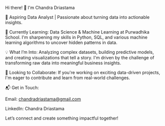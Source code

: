 Hi there! 
👋 I'm Chandra Driastama

🚀 Aspiring Data Analyst | Passionate about turning data into actionable insights.

🌱 Currently Learning: Data Science & Machine Learning at Purwadhika School. I'm sharpening my skills in Python, SQL, and various machine learning algorithms to uncover hidden patterns in data.

💡 What I’m Into: Analyzing complex datasets, building predictive models, and creating visualizations that tell a story. I'm driven by the challenge of transforming raw data into meaningful business insights.

🤝 Looking to Collaborate: If you're working on exciting data-driven projects, I'm eager to contribute and learn from real-world challenges.

📬 Get in Touch:

Email: chandradriastama@gmail.com

LinkedIn: Chandra Driastama

Let’s connect and create something impactful together!


<!---
chandra879012/chandra879012 is a ✨ special ✨ repository because its `README.md` (this file) appears on your GitHub profile.
You can click the Preview link to take a look at your changes.
--->
